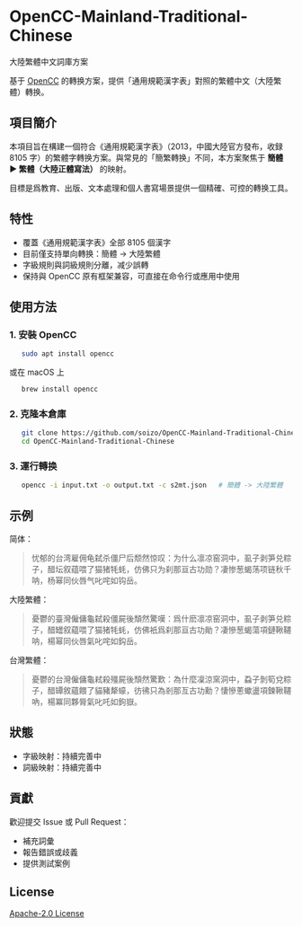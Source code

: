 # OpenCC-Mainland-Traditional-Chinese

大陸繁體中文詞庫方案

基于 [OpenCC](https://github.com/BYVoid/OpenCC) 的轉换方案，提供「通用規範漢字表」對照的繁體中文（大陸繁體）轉换。

## 項目簡介

本項目旨在構建一個符合《通用規範漢字表》（2013，中國大陸官方發布，收録 8105 字）的繁體字轉换方案。與常見的「簡繁轉换」不同，本方案聚焦于 **簡體 ▶ 繁體（大陸正體寫法）** 的映射。

目標是爲教育、出版、文本處理和個人書寫場景提供一個精確、可控的轉换工具。

## 特性

-   覆蓋《通用規範漢字表》全部 8105 個漢字
-   目前僅支持單向轉换：簡體 → 大陸繁體
-   字級規則與詞級規則分離，减少誤轉
-   保持與 OpenCC 原有框架兼容，可直接在命令行或應用中使用

## 使用方法

### 1. 安裝 OpenCC

```bash
   sudo apt install opencc
```

或在 macOS 上

```bash
   brew install opencc
```

### 2. 克隆本倉庫

```bash
   git clone https://github.com/soizo/OpenCC-Mainland-Traditional-Chinese.git
   cd OpenCC-Mainland-Traditional-Chinese
```

### 3. 運行轉换

```bash
   opencc -i input.txt -o output.txt -c s2mt.json   # 簡體 -> 大陸繁體
```

## 示例

简体：
> 忧郁的台湾雇佣龟弑杀僵尸后颓然惊叹：为什么凛凉窑洞中，虱子剥笋兑粽子，醋坛叙蕴喂了猫猪牦蚝，仿佛只为刹那亘古功勋？凄惨葱蝎荡项链秋千呐，杨幂同伙唇气叱咤如钩岳。

大陸繁體：
> 憂鬱的臺灣僱傭龜弑殺僵屍後頽然驚嘆：爲什麽凛凉窑洞中，虱子剥笋兑粽子，醋罎叙藴喂了猫猪牦蚝，仿佛衹爲刹那亘古功勛？凄慘葱蝎蕩項鏈鞦韆呐，楊幂同伙唇氣叱咤如鈎岳。

台灣繁體：
> 憂鬱的台灣僱傭龜弒殺殭屍後頹然驚歎：為什麼凜涼窯洞中，蝨子剝筍兌粽子，醋罈敘蘊餵了貓豬犛蠔，彷彿只為剎那亙古功勳？悽慘蔥蠍盪項鍊鞦韆吶，楊冪同夥脣氣叱吒如鉤嶽。

## 狀態

-   字級映射：持續完善中
-   詞級映射：持續完善中

## 貢獻

歡迎提交 Issue 或 Pull Request：

-   補充詞彙
-   報告錯誤或歧義
-   提供測試案例

## License

[Apache-2.0 License](LICENSE)
